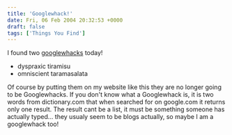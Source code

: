 ```yaml
---
title: 'Googlewhack!'
date: Fri, 06 Feb 2004 20:32:53 +0000
draft: false
tags: ['Things You Find']
---
```


I found two [googlewhacks](https://web.archive.org/web/20040614150527/http://www.googlewhack.com/) today!
 - dyspraxic tiramisu
 - omniscient taramasalata
 
Of course by putting them on my website like this they are no longer going to be Googlewhacks. If you don't know what a Googlewhack is, it is two words from dictionary.com that when searched for on google.com it returns only one result. The result cant be a list, it must be something someone has actually typed... they usualy seem to be blogs actually, so maybe I am a googlewhack too!